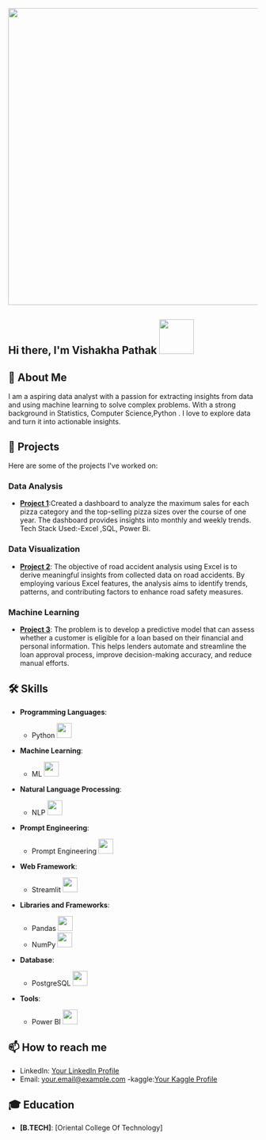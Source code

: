 
  <img src="https://media1.tenor.com/m/cX92mi1p-NYAAAAd/coding-anime.gif" width="600" />

## Hi there, I'm Vishakha Pathak <img src="https://media.tenor.com/kQcGDGtb79QAAAAi/alice-animated-alice-stickers.gif" width="70" />

## 🚀 About Me
I am a aspiring data analyst with a passion for extracting insights from data and using machine learning to solve complex problems. With a strong background in  Statistics, Computer Science,Python . I love to explore data and turn it into actionable insights.

## 🔭 Projects
Here are some of the projects I've worked on:
### Data Analysis
- **[Project 1](https://github.com/VishakhaPathak98/Pizza_Sales_Report)**:Created a dashboard to analyze the maximum sales for each pizza category and the top-selling pizza sizes over the course of one year. The dashboard provides insights into monthly and weekly trends. Tech Stack Used:-Excel ,SQL, Power Bi.


### Data Visualization
- **[Project 2](https://github.com/VishakhaPathak98/Road-Accident-Analysis)**: The objective of road accident analysis using Excel is to derive meaningful insights from collected data on road accidents. By employing various Excel features, the analysis aims to identify trends, patterns, and contributing factors to enhance road safety measures.

### Machine Learning
- **[Project 3](VishakhaPathak98/Bank-Loan-Prediction)**: The problem is to develop a predictive model that can assess whether a customer is eligible for a loan based on their financial and personal information. This helps lenders automate and streamline the loan approval process, improve decision-making accuracy, and reduce manual efforts.

## 🛠️ Skills

- **Programming Languages**:
  - Python <img src="https://media.giphy.com/media/26xBzNK7NNisXKs1q/giphy.gif" width="30" />
  
- **Machine Learning**:
  - ML <img src="https://media.giphy.com/media/26xBzNK7NNisXKs1q/giphy.gif" width="30" />
  
- **Natural Language Processing**:
  - NLP <img src="https://media.giphy.com/media/xUPGGzHj5n6MuR2o0g/giphy.gif" width="30" />
  
- **Prompt Engineering**:
  - Prompt Engineering <img src="https://media.giphy.com/media/3ohhwnXzjxvpdbl97y/giphy.gif" width="30" />
  
- **Web Framework**:
  - Streamlit <img src="https://media.giphy.com/media/11s2d7hDptP17y/giphy.gif" width="30" />
  
- **Libraries and Frameworks**:
  - Pandas <img src="https://media.giphy.com/media/JMvG7M0X9tvNe/giphy.gif" width="30" />
  - NumPy <img src="https://media.giphy.com/media/26FfZjmVXtdz7sM1q/giphy.gif" width="30" />
  
- **Database**:
  - PostgreSQL <img src="https://media.giphy.com/media/xUPGGzHj5n6MuR2o0g/giphy.gif" width="30" />
  
- **Tools**:
  - Power BI <img src="https://media.giphy.com/media/4a24Tt6r5sRbm/giphy.gif" width="30" />


## 📫 How to reach me
- LinkedIn: [Your LinkedIn Profile](https://www.linkedin.com/in/vishakha-pathak)
- Email: [your.email@example.com](mailto:vishakhapathak98@gmail.com)
-kaggle:[Your Kaggle Profile](https://www.kaggle.com/vishakhapathak98)

## 🎓 Education
- **[B.TECH]**: [Oriental College Of Technology]
